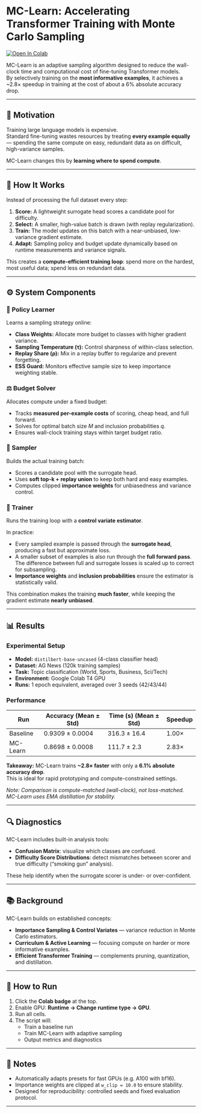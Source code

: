 # MC-Learn: Accelerating Transformer Training with Monte Carlo Sampling

[![Open In Colab](https://colab.research.google.com/assets/colab-badge.svg)](https://colab.research.google.com/github/mikebaloun/MC-Learn/blob/main/Monte_Carlo_Learn.ipynb)

MC-Learn is an adaptive sampling algorithm designed to reduce the wall-clock time and computational cost of fine-tuning Transformer models.  
By selectively training on the **most informative examples**, it achieves a ~2.8× speedup in training at the cost of about a 6% absolute accuracy drop.

---

## 🚩 Motivation

Training large language models is expensive.  
Standard fine-tuning wastes resources by treating **every example equally** — spending the same compute on easy, redundant data as on difficult, high-variance samples.

MC-Learn changes this by **learning where to spend compute**.

---

## 🧩 How It Works

Instead of processing the full dataset every step:

1. **Score:** A lightweight surrogate head scores a candidate pool for difficulty.  
2. **Select:** A smaller, high-value batch is drawn (with replay regularization).  
3. **Train:** The model updates on this batch with a near-unbiased, low-variance gradient estimate.  
4. **Adapt:** Sampling policy and budget update dynamically based on runtime measurements and variance signals.

This creates a **compute-efficient training loop**: spend more on the hardest, most useful data; spend less on redundant data.

---

## ⚙️ System Components

### 🧠 Policy Learner
Learns a sampling strategy online:
- **Class Weights:** Allocate more budget to classes with higher gradient variance.  
- **Sampling Temperature (τ):** Control sharpness of within-class selection.  
- **Replay Share (ρ):** Mix in a replay buffer to regularize and prevent forgetting.  
- **ESS Guard:** Monitors effective sample size to keep importance weighting stable.

### ⚖️ Budget Solver
Allocates compute under a fixed budget:
- Tracks **measured per-example costs** of scoring, cheap head, and full forward.  
- Solves for optimal batch size *M* and inclusion probabilities *q*.  
- Ensures wall-clock training stays within target budget ratio.

### 👷 Sampler
Builds the actual training batch:
- Scores a candidate pool with the surrogate head.  
- Uses **soft top-k + replay union** to keep both hard and easy examples.  
- Computes clipped **importance weights** for unbiasedness and variance control.

### 🔄 Trainer
Runs the training loop with a **control variate estimator**.  

In practice:
- Every sampled example is passed through the **surrogate head**, producing a fast but approximate loss.  
- A smaller subset of examples is also run through the **full forward pass**. The difference between full and surrogate losses is scaled up to correct for subsampling.  
- **Importance weights** and **inclusion probabilities** ensure the estimator is statistically valid.  

This combination makes the training **much faster**, while keeping the gradient estimate **nearly unbiased**.

---

## 📊 Results

### Experimental Setup
- **Model:** `distilbert-base-uncased` (4-class classifier head)  
- **Dataset:** AG News (120k training samples)  
- **Task:** Topic classification (World, Sports, Business, Sci/Tech)  
- **Environment:** Google Colab T4 GPU  
- **Runs:** 1 epoch equivalent, averaged over 3 seeds (42/43/44)  

### Performance

| Run      | Accuracy (Mean ± Std)   | Time (s) (Mean ± Std) | Speedup |
|----------|-------------------------|-----------------------|---------|
| Baseline | 0.9309 ± 0.0004         | 316.3 ± 16.4          | 1.00×   |
| MC-Learn | 0.8698 ± 0.0008         | 111.7 ± 2.3           | 2.83×   |

**Takeaway:** MC-Learn trains **~2.8× faster** with only a **6.1% absolute accuracy drop**.  
This is ideal for rapid prototyping and compute-constrained settings.

*Note: Comparison is compute-matched (wall-clock), not loss-matched. MC-Learn uses EMA distillation for stability.*

---

## 🔍 Diagnostics

MC-Learn includes built-in analysis tools:
- **Confusion Matrix**: visualize which classes are confused.  
- **Difficulty Score Distributions**: detect mismatches between scorer and true difficulty (“smoking gun” analysis).  

These help identify when the surrogate scorer is under- or over-confident.

---

## 📚 Background

MC-Learn builds on established concepts:
- **Importance Sampling & Control Variates** — variance reduction in Monte Carlo estimators.  
- **Curriculum & Active Learning** — focusing compute on harder or more informative examples.  
- **Efficient Transformer Training** — complements pruning, quantization, and distillation.  

---

## 🚀 How to Run

1. Click the **Colab badge** at the top.  
2. Enable GPU: **Runtime → Change runtime type → GPU**.  
3. Run all cells.  
4. The script will:
   - Train a baseline run  
   - Train MC-Learn with adaptive sampling  
   - Output metrics and diagnostics  

---

## 📌 Notes
- Automatically adapts presets for fast GPUs (e.g. A100 with bf16).  
- Importance weights are clipped at `w_clip = 10.0` to ensure stability.  
- Designed for reproducibility: controlled seeds and fixed evaluation protocol.  

---
